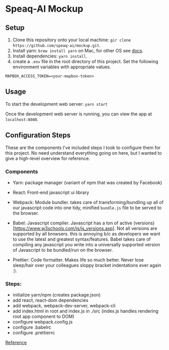 # Speaq-AI Mockup

## Setup

1. Clone this repository onto your local machine: `gir clone https://github.com/speaq-ai/mockup.git`.
2. Install yarn: `brew install yarn` on Mac, for other OS see [docs](https://yarnpkg.com/lang/en/docs/install/#mac-stable).
3. Install dependencies: `yarn install`.
4. create a `.env` file in the root directory of this project. Set the following environment variables with appropriate values.

```
MAPBOX_ACCESS_TOKEN=<your-mapbox-token>
```

## Usage

To start the development web server: `yarn start`

Once the development web server is running, you can view the app at `localhost:8080`.

## Configuration Steps

These are the components I've included steps I took to configure them for this project. No need understand everything going on here, but I wanted to give a high-level overview for reference.

### Components

- Yarn: package manager (variant of npm that was created by Facebook)

- React: Front-end javascript ui library

- Webpack: Module bundler. takes care of transforming/bundling up all of our javascript code into one tidy, minified `bundle.js` file to be served to the browser.

- Babel: Javascript compiler. Javascript has a ton of active (versions)[https://www.w3schools.com/js/js_versions.asp]. Not all versions are supported by all browsers. this is annoying b/c as developers we want to use the latest and greatest syntax/features. Babel takes care of compiling any javascript you write into a universally supported version of Javascript to be bundled/run on the browser.

- Prettier: Code formatter. Makes life so much better. Never lose sleep/hair over your colleagues sloppy bracket indentations ever again :).

### Steps:

- initialize yarn/npm (creates package.json)
- add react, react-dom dependencies
- add webpack, webpack-dev-server, webpack-cli
- add index.html in root and index.js in ./src (index.js handles rendering root app component to DOM)
- configure webpack.config.js
- configure .babelrc
- configure .prettierrc

[Reference](https://dev.to/nsebhastian/step-by-step-react-configuration-2nma#why-create-your-own-configuration)
